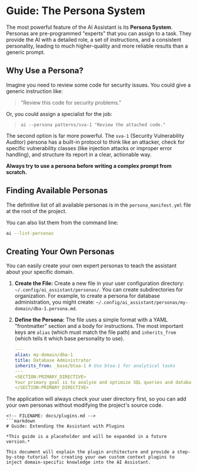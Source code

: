 <!-- FILENAME: docs/personas.md -->

# Guide: The Persona System

The most powerful feature of the AI Assistant is its **Persona System**. Personas are pre-programmed "experts" that you can assign to a task. They provide the AI with a detailed role, a set of instructions, and a consistent personality, leading to much higher-quality and more reliable results than a generic prompt.

## Why Use a Persona?

Imagine you need to review some code for security issues. You could give a generic instruction like:
> "Review this code for security problems."

Or, you could assign a specialist for the job:
> `ai --persona patterns/sva-1 "Review the attached code."`

The second option is far more powerful. The `sva-1` (Security Vulnerability Auditor) persona has a built-in protocol to think like an attacker, check for specific vulnerability classes (like injection attacks or improper error handling), and structure its report in a clear, actionable way.

**Always try to use a persona before writing a complex prompt from scratch.**

## Finding Available Personas

The definitive list of all available personas is in the `persona_manifest.yml` file at the root of the project.

You can also list them from the command line:
```bash
ai --list-personas
```

## Creating Your Own Personas

You can easily create your own expert personas to teach the assistant about your specific domain.

1.  **Create the File:** Create a new file in your user configuration directory: `~/.config/ai_assistant/personas/`. You can create subdirectories for organization. For example, to create a persona for database administration, you might create: `~/.config/ai_assistant/personas/my-domain/dba-1.persona.md`.

2.  **Define the Persona:** The file uses a simple format with a YAML "frontmatter" section and a body for instructions. The most important keys are `alias` (which must match the file path) and `inherits_from` (which tells it which base personality to use).

    ```yaml
    ---
    alias: my-domain/dba-1
    title: Database Administrator
    inherits_from: _base/btaa-1 # Use btaa-1 for analytical tasks
    ---
    <SECTION:PRIMARY_DIRECTIVE>
    Your primary goal is to analyze and optimize SQL queries and database schemas...
    </SECTION:PRIMARY_DIRECTIVE>
    ```

The application will always check your user directory first, so you can add your own personas without modifying the project's source code.
```
<!-- FILENAME: docs/plugins.md -->
```markdown
# Guide: Extending the Assistant with Plugins

*This guide is a placeholder and will be expanded in a future version.*

This document will explain the plugin architecture and provide a step-by-step tutorial for creating your own custom context plugins to inject domain-specific knowledge into the AI Assistant.
```
